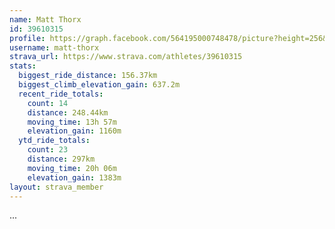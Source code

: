 ```yaml
---
name: Matt Thorx
id: 39610315
profile: https://graph.facebook.com/564195000748478/picture?height=256&width=256
username: matt-thorx
strava_url: https://www.strava.com/athletes/39610315
stats:
  biggest_ride_distance: 156.37km
  biggest_climb_elevation_gain: 637.2m
  recent_ride_totals:
    count: 14
    distance: 248.44km
    moving_time: 13h 57m
    elevation_gain: 1160m
  ytd_ride_totals:
    count: 23
    distance: 297km
    moving_time: 20h 06m
    elevation_gain: 1383m
layout: strava_member
--- 
```

...

